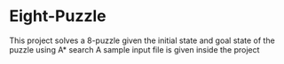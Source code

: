 # Eight-Puzzle
This project solves a 8-puzzle given the initial state and goal state of the puzzle using A* search
A sample input file is given inside the project
